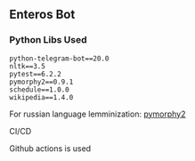 ## Enteros Bot
### Python Libs Used

```commandline
python-telegram-bot==20.0
nltk==3.5
pytest==6.2.2
pymorphy2==0.9.1
schedule==1.0.0
wikipedia==1.4.0

```

For russian language lemminization: [pymorphy2](https://pymorphy2.readthedocs.io/en/stable/_modules/pymorphy2/analyzer.html)

CI/CD 

Github actions is used
